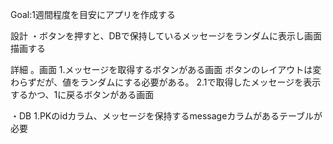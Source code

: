 Goal:1週間程度を目安にアプリを作成する

設計
・ボタンを押すと、DBで保持しているメッセージをランダムに表示し画面描画する

詳細
。画面
    1.メッセージを取得するボタンがある画面
        ボタンのレイアウトは変わらずだが、値をランダムにする必要がある。
    2.1で取得したメッセージを表示するかつ、1に戻るボタンがある画面

・DB
    1.PKのidカラム、メッセージを保持するmessageカラムがあるテーブルが必要